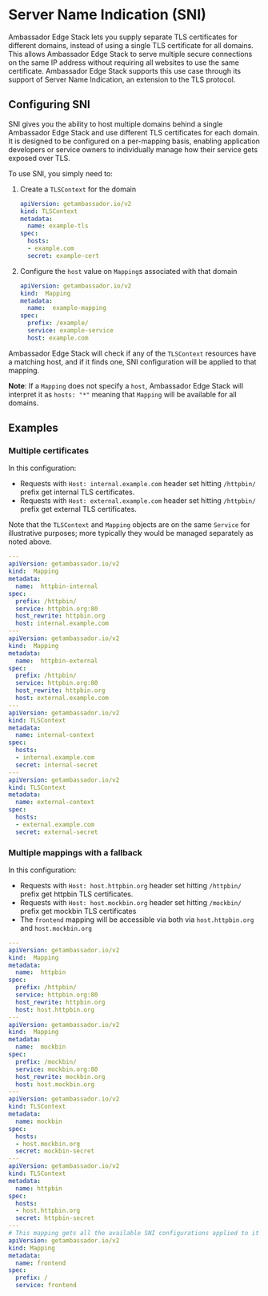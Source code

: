 # Server Name Indication (SNI)

Ambassador Edge Stack lets you supply separate TLS certificates for different domains, instead of using a single TLS certificate for all domains. This allows Ambassador Edge Stack to serve multiple secure connections on the same IP address without requiring all websites to use the same certificate. Ambassador Edge Stack supports this use case through its support of Server Name Indication, an extension to the TLS protocol.

## Configuring SNI

SNI gives you the ability to host multiple domains behind a single Ambassador Edge Stack and use different TLS certificates for each domain. It is designed to be configured on a per-mapping basis, enabling application developers or service owners to individually manage how their service gets exposed over TLS.

To use SNI, you simply need to:

1. Create a `TLSContext` for the domain

    ```yaml
    apiVersion: getambassador.io/v2
    kind: TLSContext
    metadata:
      name: example-tls
    spec:
      hosts: 
      - example.com
      secret: example-cert
    ```

2. Configure the `host` value on `Mapping`s associated with that domain

    ```yaml
    apiVersion: getambassador.io/v2
    kind:  Mapping
    metadata:
      name:  example-mapping
    spec:
      prefix: /example/
      service: example-service
      host: example.com
    ```

Ambassador Edge Stack will check if any of the `TLSContext` resources have a matching host, and if it finds one, SNI configuration will be applied to that mapping. 

**Note**: If a `Mapping` does not specify a `host`, Ambassador Edge Stack will interpret it as `hosts: "*"` meaning that `Mapping` will be available for all domains.

## Examples

### Multiple certificates

In this configuration:

* Requests with `Host: internal.example.com` header set hitting `/httpbin/` prefix get internal TLS certificates.
* Requests with `Host: external.example.com` header set hitting `/httpbin/` prefix get external TLS certificates.    

Note that the `TLSContext` and `Mapping` objects are on the same `Service` for illustrative purposes; more typically they would be managed separately as noted above.

```yaml
---
apiVersion: getambassador.io/v2
kind:  Mapping
metadata:
  name:  httpbin-internal
spec:
  prefix: /httpbin/
  service: httpbin.org:80
  host_rewrite: httpbin.org
  host: internal.example.com
---
apiVersion: getambassador.io/v2
kind:  Mapping
metadata:
  name:  httpbin-external
spec:
  prefix: /httpbin/
  service: httpbin.org:80
  host_rewrite: httpbin.org
  host: external.example.com
---
apiVersion: getambassador.io/v2
kind: TLSContext
metadata:
  name: internal-context
spec:
  hosts:
  - internal.example.com
  secret: internal-secret
---
apiVersion: getambassador.io/v2
kind: TLSContext
metadata:
  name: external-context
spec:
  hosts:
  - external.example.com
  secret: external-secret
```

### Multiple mappings with a fallback

In this configuration:

* Requests with `Host: host.httpbin.org` header set hitting `/httpbin/` prefix get httpbin TLS certificates.
* Requests with `Host: host.mockbin.org` header set hitting `/mockbin/` prefix get mockbin TLS certificates
* The `frontend` mapping will be accessible via both via `host.httpbin.org` and `host.mockbin.org`

```yaml
---
apiVersion: getambassador.io/v2
kind:  Mapping
metadata:
  name:  httpbin
spec:
  prefix: /httpbin/
  service: httpbin.org:80
  host_rewrite: httpbin.org
  host: host.httpbin.org
---
apiVersion: getambassador.io/v2
kind:  Mapping
metadata:
  name:  mockbin
spec:
  prefix: /mockbin/
  service: mockbin.org:80
  host_rewrite: mockbin.org
  host: host.mockbin.org
---
apiVersion: getambassador.io/v2
kind: TLSContext
metadata:
  name: mockbin
spec:
  hosts:
  - host.mockbin.org
  secret: mockbin-secret
---
apiVersion: getambassador.io/v2
kind: TLSContext
metadata:
  name: httpbin
spec:
  hosts:
  - host.httpbin.org
  secret: httpbin-secret
---
# This mapping gets all the available SNI configurations applied to it
apiVersion: getambassador.io/v2
kind: Mapping
metadata:
  name: frontend
spec:
  prefix: /
  service: frontend
```

